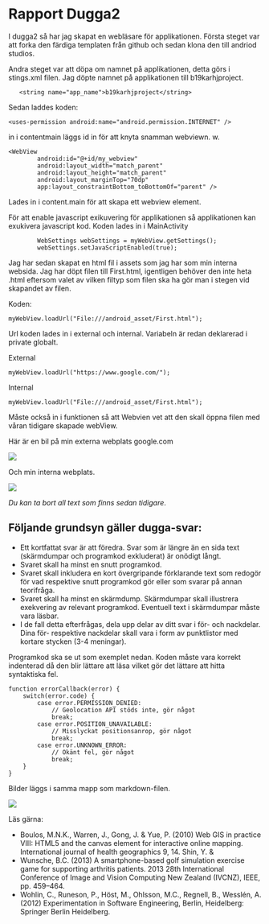 
# Rapport Dugga2

I dugga2 så har jag skapat en webläsare för applikationen.
Första steget var att forka den färdiga templaten från github och sedan klona den till andriod studios.

Andra steget var att döpa om namnet på applikationen, detta görs i stings.xml filen. Jag döpte namnet på applikationen
till b19karhjproject.
```
   <string name="app_name">b19karhjproject</string>
```

Sedan laddes koden:

```
<uses-permission android:name="android.permission.INTERNET" />
```

in i contentmain läggs id in för att knyta snamman webviewn.
w.

 ```
 <WebView
         android:id="@+id/my_webview"
         android:layout_width="match_parent"
         android:layout_height="match_parent"
         android:layout_marginTop="70dp"
         app:layout_constraintBottom_toBottomOf="parent" />
 ```
 Lades in i content.main för att skapa ett webview element.

 För att enable javascript exikuvering för applikationen så applikationen kan exukivera javascript kod.
 Koden lades in i MainActivity

 ```
         WebSettings webSettings = myWebView.getSettings();
         webSettings.setJavaScriptEnabled(true);
 ```
 Jag har sedan skapat en html fil i assets som jag har som min interna websida.
 Jag har döpt filen till First.html, igentligen behöver den inte heta .html eftersom valet av vilken filtyp
 som filen ska ha gör man i stegen vid skapandet av filen.

 Koden:

 ```
 myWebView.loadUrl("File:///android_asset/First.html");
 ```

 Url koden lades in i external och internal. Variabeln är redan deklarerad i private globalt.

External
 ```
myWebView.loadUrl("https://www.google.com/");
 ```
 Internal

 ```
 myWebView.loadUrl("File:///android_asset/First.html");
  ```

 Måste också in i funktionen så att Webvien vet att den skall öppna filen med våran tidigare skapade webView.

 Här är en bil på min externa webplats google.com

 ![](Screenshot_1617961489.png)

 Och min interna webplats.

  ![](Screenshot_1617961500.png)



_Du kan ta bort all text som finns sedan tidigare_.

## Följande grundsyn gäller dugga-svar:

- Ett kortfattat svar är att föredra. Svar som är längre än en sida text (skärmdumpar och programkod exkluderat) är onödigt långt.
- Svaret skall ha minst en snutt programkod.
- Svaret skall inkludera en kort övergripande förklarande text som redogör för vad respektive snutt programkod gör eller som svarar på annan teorifråga.
- Svaret skall ha minst en skärmdump. Skärmdumpar skall illustrera exekvering av relevant programkod. Eventuell text i skärmdumpar måste vara läsbar.
- I de fall detta efterfrågas, dela upp delar av ditt svar i för- och nackdelar. Dina för- respektive nackdelar skall vara i form av punktlistor med kortare stycken (3-4 meningar).

Programkod ska se ut som exemplet nedan. Koden måste vara korrekt indenterad då den blir lättare att läsa vilket gör det lättare att hitta syntaktiska fel.

```
function errorCallback(error) {
    switch(error.code) {
        case error.PERMISSION_DENIED:
            // Geolocation API stöds inte, gör något
            break;
        case error.POSITION_UNAVAILABLE:
            // Misslyckat positionsanrop, gör något
            break;
        case error.UNKNOWN_ERROR:
            // Okänt fel, gör något
            break;
    }
}
```

Bilder läggs i samma mapp som markdown-filen.

![](android.png)

Läs gärna:

- Boulos, M.N.K., Warren, J., Gong, J. & Yue, P. (2010) Web GIS in practice VIII: HTML5 and the canvas element for interactive online mapping. International journal of health geographics 9, 14. Shin, Y. &
- Wunsche, B.C. (2013) A smartphone-based golf simulation exercise game for supporting arthritis patients. 2013 28th International Conference of Image and Vision Computing New Zealand (IVCNZ), IEEE, pp. 459–464.
- Wohlin, C., Runeson, P., Höst, M., Ohlsson, M.C., Regnell, B., Wesslén, A. (2012) Experimentation in Software Engineering, Berlin, Heidelberg: Springer Berlin Heidelberg.

